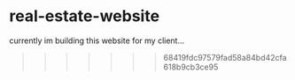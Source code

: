 # real-estate-website
currently im building this website for my client...
>>>>>>> 68419fdc97579fad58a84bd42cfa618b9cb3ce95
